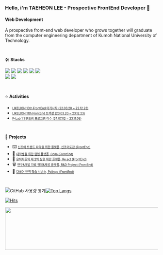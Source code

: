 ### Hello, i'm TAEHEON LEE - Prospective FrontEnd Developer 👋

#### Web Development
A prospective front-end web developer who grows together will graduate from the computer engineering department of Kumoh National University of Technology.

<br/>

🛠️ **Stacks**
  
<img src="https://img.shields.io/badge/JavaScript-F7DF1E?style=flat-square&logo=JavaScript&logoColor=white"/> <img src="https://img.shields.io/badge/Typescript-3178C6?style=flat-square&logo=typescript&logoColor=white">  <img src="https://img.shields.io/badge/HTML5-E34F26?style=flat-square&logo=HTML5&logoColor=white">  <img src="https://img.shields.io/badge/CSS3-1572B6?style=flat-square&logo=css3&logoColor=white">  <img src="https://img.shields.io/badge/React-61DAFB?style=flat-square&logo=react&logoColor=black">  <img src="https://img.shields.io/badge/styled-component-DB7093?style=flat-square&logo=styledcomponent&logoColor=white"/>  
  <img src="https://img.shields.io/badge/Github-181717?style=flat-square&logo=github&logoColor=white">
  <img src="https://img.shields.io/badge/Figma-F24E1E?style=flat-square&logo=Figma&logoColor=white"/>  

<br/>

⭐️ **Activities**
 
- <a href="https://github.com/LikelionKumoh/FRONT-END/tree/LeeTaeHeon" style="font-size: 0.7em; color: inherit;">LIKELION 10th FrontEnd 아기사자 (22.03.20 ~ 22.12.23)</a><br/>
- <a href="https://github.com/likelionkit11th" style="font-size: 0.7em; color: inherit;">LIKELION 11th FrontEnd 트랙장 (23.03.20 ~ 23.12.23)</a><br/>
- <a href="https://f-lab.kr/" style="font-size: 0.7em; color: inherit;">F-Lab 1:1 멘토링 프로그램 이수 (24.07.02 ~ 23.11.05)</a><br/>

<br/>

🏁 **Projects**

- ⌨️ <a href="https://github.com/Shinjoeo" style="font-size: 0.7em;">신조어 트렌드 파악을 위한 플랫폼, 신조어도감 (FrontEnd)</a><br/>
- 🤝 <a href="https://github.com/98OO" style="font-size: 0.7em;">대학생을 위한 협업 플랫폼, Colla (FrontEnd)</a><br/>
- 🥬 <a href="https://github.com/TEAM-NANUM" style="font-size: 0.7em;">은퇴자들의 제 2의 삶을 위한 플랫폼, Re:act (FrontEnd)</a><br/>
- 🗑️ <a href="https://github.com/kumoh-cilab" style="font-size: 0.7em;">연구&개발 자료 정제&제공 플랫폼, R&D Project (FrontEnd)</a><br/>
- 📍  <a href="https://github.com/polingo-kumoh/polingo-app" style="font-size: 0.7em;">다국어 번역 학습 서비스, Polingo (FrontEnd)</a><br/>

<br/>



![GitHub 사용량 통계](https://github-readme-stats.vercel.app/api?username=forever2969&include_all_commits=true&include_orgs=true&show_icons=true&hide_border=true)[![Top Langs](https://github-readme-stats.vercel.app/api/top-langs/?username=forever2969&langs_count=8&layout=compact&include_orgs=true&theme=transparent&hide_border=true)](https://github.com/anuraghazra/github-readme-stats)





</a> [![Hits](https://hits.seeyoufarm.com/api/count/incr/badge.svg?url=https%3A%2F%2Fgithub.com%2Fforever2969&count_bg=%2379C83D&title_bg=%23555555&icon=&icon_color=%23E7E7E7&title=hits&edge_flat=true)](https://hits.seeyoufarm.com)

<a href="https://github.com/devxb/gitanimals">
  <img
    src="https://render.gitanimals.org/lines/forever2969?pet-id=614512665279706100"
    width="800"
    height="140"
  />
</a>
  
